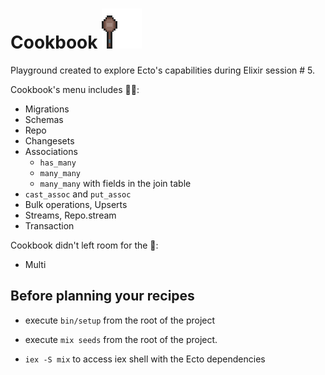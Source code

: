 # Cookbook ![crappy wooden spoon](crappy-wooden-spoon.png)

Playground created to explore Ecto's capabilities during Elixir session # 5. 

Cookbook's menu includes :man_cook::
- Migrations
- Schemas
- Repo
- Changesets
- Associations
  - `has_many`
  - `many_many` 
  - `many_many` with fields in the join table
- `cast_assoc` and `put_assoc`
- Bulk operations, Upserts
- Streams, Repo.stream
- Transaction

Cookbook didn't left room for the :cake::
- Multi

## Before planning your recipes
- execute `bin/setup` from the root of the project

- execute `mix seeds` from the root of the project.

- `iex -S mix` to access iex shell with the Ecto dependencies
